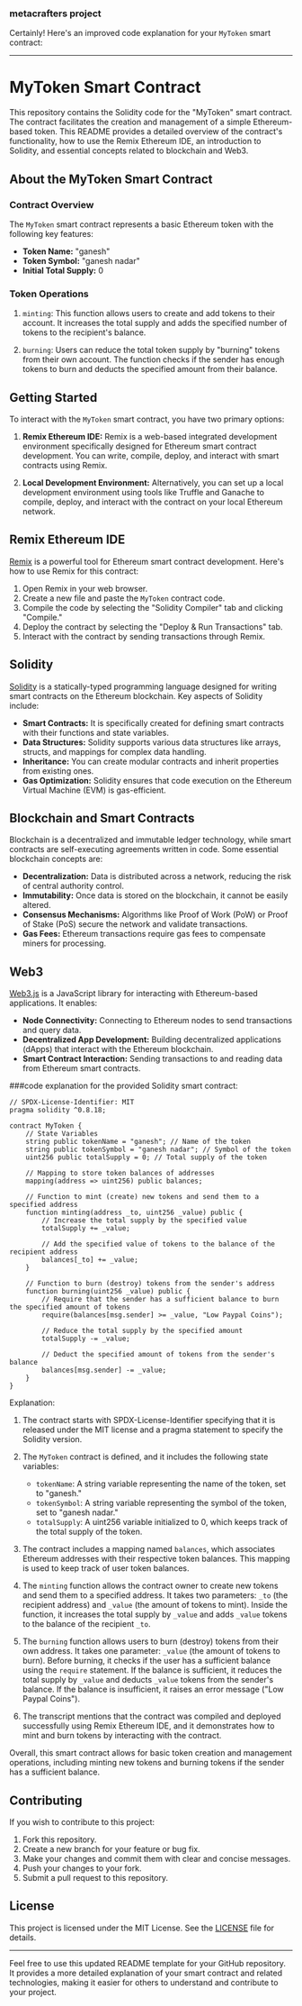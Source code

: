 ### metacrafters project

Certainly! Here's an improved code explanation for your `MyToken` smart contract:

---

# MyToken Smart Contract

This repository contains the Solidity code for the "MyToken" smart contract. The contract facilitates the creation and management of a simple Ethereum-based token. This README provides a detailed overview of the contract's functionality, how to use the Remix Ethereum IDE, an introduction to Solidity, and essential concepts related to blockchain and Web3.

## About the MyToken Smart Contract

### Contract Overview

The `MyToken` smart contract represents a basic Ethereum token with the following key features:

- **Token Name:** "ganesh"
- **Token Symbol:** "ganesh nadar"
- **Initial Total Supply:** 0

### Token Operations

1. `minting`: This function allows users to create and add tokens to their account. It increases the total supply and adds the specified number of tokens to the recipient's balance.

2. `burning`: Users can reduce the total token supply by "burning" tokens from their own account. The function checks if the sender has enough tokens to burn and deducts the specified amount from their balance.

## Getting Started

To interact with the `MyToken` smart contract, you have two primary options:

1. **Remix Ethereum IDE:** Remix is a web-based integrated development environment specifically designed for Ethereum smart contract development. You can write, compile, deploy, and interact with smart contracts using Remix.

2. **Local Development Environment:** Alternatively, you can set up a local development environment using tools like Truffle and Ganache to compile, deploy, and interact with the contract on your local Ethereum network.

## Remix Ethereum IDE

[Remix](https://remix.ethereum.org/) is a powerful tool for Ethereum smart contract development. Here's how to use Remix for this contract:

1. Open Remix in your web browser.
2. Create a new file and paste the `MyToken` contract code.
3. Compile the code by selecting the "Solidity Compiler" tab and clicking "Compile."
4. Deploy the contract by selecting the "Deploy & Run Transactions" tab.
5. Interact with the contract by sending transactions through Remix.

## Solidity

[Solidity](https://soliditylang.org/) is a statically-typed programming language designed for writing smart contracts on the Ethereum blockchain. Key aspects of Solidity include:

- **Smart Contracts:** It is specifically created for defining smart contracts with their functions and state variables.
- **Data Structures:** Solidity supports various data structures like arrays, structs, and mappings for complex data handling.
- **Inheritance:** You can create modular contracts and inherit properties from existing ones.
- **Gas Optimization:** Solidity ensures that code execution on the Ethereum Virtual Machine (EVM) is gas-efficient.

## Blockchain and Smart Contracts

Blockchain is a decentralized and immutable ledger technology, while smart contracts are self-executing agreements written in code. Some essential blockchain concepts are:

- **Decentralization:** Data is distributed across a network, reducing the risk of central authority control.
- **Immutability:** Once data is stored on the blockchain, it cannot be easily altered.
- **Consensus Mechanisms:** Algorithms like Proof of Work (PoW) or Proof of Stake (PoS) secure the network and validate transactions.
- **Gas Fees:** Ethereum transactions require gas fees to compensate miners for processing.

## Web3

[Web3.js](https://web3js.readthedocs.io/en/v1.5.2/) is a JavaScript library for interacting with Ethereum-based applications. It enables:

- **Node Connectivity:** Connecting to Ethereum nodes to send transactions and query data.
- **Decentralized App Development:** Building decentralized applications (dApps) that interact with the Ethereum blockchain.
- **Smart Contract Interaction:** Sending transactions to and reading data from Ethereum smart contracts.

###code explanation for the provided Solidity smart contract:

```solidity
// SPDX-License-Identifier: MIT
pragma solidity ^0.8.18;

contract MyToken {
    // State Variables
    string public tokenName = "ganesh"; // Name of the token
    string public tokenSymbol = "ganesh nadar"; // Symbol of the token
    uint256 public totalSupply = 0; // Total supply of the token

    // Mapping to store token balances of addresses
    mapping(address => uint256) public balances;

    // Function to mint (create) new tokens and send them to a specified address
    function minting(address _to, uint256 _value) public {
        // Increase the total supply by the specified value
        totalSupply += _value;
        
        // Add the specified value of tokens to the balance of the recipient address
        balances[_to] += _value;
    }

    // Function to burn (destroy) tokens from the sender's address
    function burning(uint256 _value) public {
        // Require that the sender has a sufficient balance to burn the specified amount of tokens
        require(balances[msg.sender] >= _value, "Low Paypal Coins");
        
        // Reduce the total supply by the specified amount
        totalSupply -= _value;
        
        // Deduct the specified amount of tokens from the sender's balance
        balances[msg.sender] -= _value;
    }
}
```

Explanation:

1. The contract starts with SPDX-License-Identifier specifying that it is released under the MIT license and a pragma statement to specify the Solidity version.

2. The `MyToken` contract is defined, and it includes the following state variables:
   - `tokenName`: A string variable representing the name of the token, set to "ganesh."
   - `tokenSymbol`: A string variable representing the symbol of the token, set to "ganesh nadar."
   - `totalSupply`: A uint256 variable initialized to 0, which keeps track of the total supply of the token.

3. The contract includes a mapping named `balances`, which associates Ethereum addresses with their respective token balances. This mapping is used to keep track of user token balances.

4. The `minting` function allows the contract owner to create new tokens and send them to a specified address. It takes two parameters: `_to` (the recipient address) and `_value` (the amount of tokens to mint). Inside the function, it increases the total supply by `_value` and adds `_value` tokens to the balance of the recipient `_to`.

5. The `burning` function allows users to burn (destroy) tokens from their own address. It takes one parameter: `_value` (the amount of tokens to burn). Before burning, it checks if the user has a sufficient balance using the `require` statement. If the balance is sufficient, it reduces the total supply by `_value` and deducts `_value` tokens from the sender's balance. If the balance is insufficient, it raises an error message ("Low Paypal Coins").

6. The transcript mentions that the contract was compiled and deployed successfully using Remix Ethereum IDE, and it demonstrates how to mint and burn tokens by interacting with the contract.

Overall, this smart contract allows for basic token creation and management operations, including minting new tokens and burning tokens if the sender has a sufficient balance.

## Contributing

If you wish to contribute to this project:

1. Fork this repository.
2. Create a new branch for your feature or bug fix.
3. Make your changes and commit them with clear and concise messages.
4. Push your changes to your fork.
5. Submit a pull request to this repository.

## License

This project is licensed under the MIT License. See the [LICENSE](LICENSE) file for details.

---

Feel free to use this updated README template for your GitHub repository. It provides a more detailed explanation of your smart contract and related technologies, making it easier for others to understand and contribute to your project.
